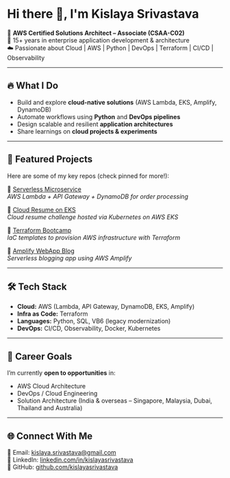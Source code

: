 # Hi there 👋, I'm Kislaya Srivastava  

🚀 **AWS Certified Solutions Architect – Associate (CSAA-C02)**  
💼 15+ years in enterprise application development & architecture  
☁️ Passionate about Cloud | AWS | Python | DevOps | Terraform | CI/CD | Observability  

---

## 🔥 What I Do
- Build and explore **cloud-native solutions** (AWS Lambda, EKS, Amplify, DynamoDB)  
- Automate workflows using **Python** and **DevOps pipelines**  
- Design scalable and resilient **application architectures**  
- Share learnings on **cloud projects & experiments**  

---

## 📌 Featured Projects
Here are some of my key repos (check pinned for more!):  

🔹 [Serverless Microservice](https://github.com/kislayasrivastava/serverless-microservice)  
_AWS Lambda + API Gateway + DynamoDB for order processing_  

🔹 [Cloud Resume on EKS](https://github.com/kislayasrivastava/resume-kubernetes)  
_Cloud resume challenge hosted via Kubernetes on AWS EKS_  

🔹 [Terraform Bootcamp](https://github.com/kislayasrivastava/terraform-beginner-bootcamp-2023)  
_IaC templates to provision AWS infrastructure with Terraform_  

🔹 [Amplify WebApp Blog](https://github.com/kislayasrivastava/Amplify-WebApp-Blog)  
_Serverless blogging app using AWS Amplify_  

---

## 🛠️ Tech Stack
- **Cloud:** AWS (Lambda, API Gateway, DynamoDB, EKS, Amplify)  
- **Infra as Code:** Terraform  
- **Languages:** Python, SQL, VB6 (legacy modernization)  
- **DevOps:** CI/CD, Observability, Docker, Kubernetes  

---

## 🎯 Career Goals
I’m currently **open to opportunities** in:  
- AWS Cloud Architecture  
- DevOps / Cloud Engineering  
- Solution Architecture (India & overseas – Singapore, Malaysia, Dubai, Thailand and Australia)  

---

## 🌐 Connect With Me
📧 Email: kislaya.srivastava@gmail.com  
💼 LinkedIn: [linkedin.com/in/kislayasrivastava](https://www.linkedin.com/in/kislayasrivastava)  
🐙 GitHub: [github.com/kislayasrivastava](https://github.com/kislayasrivastava)  
